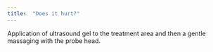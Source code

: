 ```yaml
---
title:  "Does it hurt?"
---
```

Application of ultrasound gel to the treatment area and then a gentle massaging with the probe head.


